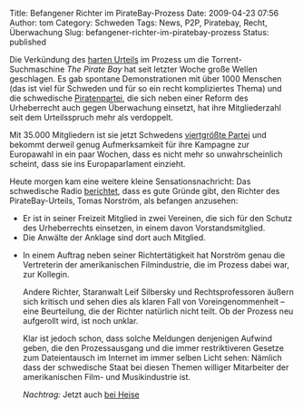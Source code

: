 Title: Befangener Richter im PirateBay-Prozess
Date: 2009-04-23 07:56
Author: tom
Category: Schweden
Tags: News, P2P, Piratebay, Recht, Überwachung
Slug: befangener-richter-im-piratebay-prozess
Status: published

Die Verkündung des [harten
Urteils](http://www.fiket.de/2009/04/17/das-piratebay-urteil/) im
Prozess um die Torrent-Suchmaschine *The Pirate Bay* hat seit letzter
Woche große Wellen geschlagen. Es gab spontane Demonstrationen mit über
1000 Menschen (das ist viel für Schweden und für so ein recht
kompliziertes Thema) und die schwedische
[Piratenpartei](http://www.piratpartiet.se/), die sich neben einer
Reform des Urheberrecht auch gegen Überwachung einsetzt, hat ihre
Mitgliederzahl seit dem Urteilsspruch mehr als verdoppelt.

Mit 35.000 Mitgliedern ist sie jetzt Schwedens [viertgrößte
Partei](http://www.aftonbladet.se/nyheter/article4940398.ab) und bekommt
derweil genug Aufmerksamkeit für ihre Kampagne zur Europawahl in ein
paar Wochen, dass es nicht mehr so unwahrscheinlich scheint, dass sie
ins Europaparlament einzieht.

Heute morgen kam eine weitere kleine Sensationsnachricht: Das
schwedische Radio
[berichtet](http://www.sr.se/sida/artikel.aspx?ProgramId=1646&Artikel=2785979),
dass es gute Gründe gibt, den Richter des PirateBay-Urteils, Tomas
Norström, als befangen anzusehen:

-   Er ist in seiner Freizeit Mitglied in zwei Vereinen, die sich für
    den Schutz des Urheberrechts einsetzen, in einem davon
    Vorstandsmitglied.
-   Die Anwälte der Anklage sind dort auch Mitglied.

<ul>
<li>
In einem Auftrag neben seiner Richtertätigkeit hat Norström genau die
Vertreterin der amerikanischen Filmindustrie, die im Prozess dabei war,
zur Kollegin.

Andere Richter, Staranwalt Leif Silbersky und Rechtsprofessoren äußern
sich kritisch und sehen dies als klaren Fall von Voreingenommenheit –
eine Beurteilung, die der Richter natürlich nicht teilt. Ob der Prozess
neu aufgerollt wird, ist noch unklar.

Klar ist jedoch schon, dass solche Meldungen denjenigen Aufwind geben,
die den Prozessausgang und die immer restriktiveren Gesetze zum
Dateientausch im Internet im immer selben Licht sehen: Nämlich dass der
schwedische Staat bei diesen Themen williger Mitarbeiter der
amerikanischen Film- und Musikindustrie ist.

*Nachtrag:* Jetzt auch [bei
Heise](http://www.heise.de/newsticker/Pirate-Bay-Prozess-Lobby-Vorwuerfe-gegen-den-Richter--/meldung/136614)

